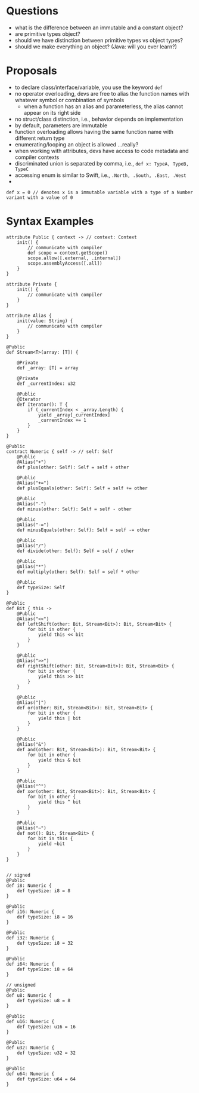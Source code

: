
# Questions
- what is the difference between an immutable and a constant object?
- are primitive types object?
- should we have distinction between primitive types vs object types?
- should we make everything an object? (Java: will you ever learn?)

# Proposals
- to declare class/interface/variable, you use the keyword `def`
- no operator overloading, devs are free to alias the function names with whatever symbol or combination of symbols
    - when a function has an alias and parameterless, the alias cannot appear on its right side
- no struct/class distinction, i.e., behavior depends on implementation
- by default, parameters are immutable
- function overloading allows having the same function name with different return type
- enumerating/looping an object is allowed ...really?
- when working with attributes, devs have access to code metadata and compiler contexts
- discriminated union is separated by comma, i.e., `def x: TypeA, TypeB, TypeC`
- accessing enum is similar to Swift, i.e., `.North, .South, .East, .West`
- 


```
def x = 0 // denotes x is a immutable variable with a type of a Number variant with a value of 0
```
        
# Syntax Examples

```
attribute Public { context -> // context: Context
    init() {
        // communicate with compiler
        def scope = context.getScope()
        scope.allow([.external, .internal])
        scope.assemblyAccess([.all])
    }
}
        
attribute Private {
    init() {
        // communicate with compiler
    }
}
        
attribute Alias {
    init(value: String) {
        // communicate with compiler
    }
}

@Public
def Stream<T>(array: [T]) {

    @Private
    def _array: [T] = array

    @Private
    def _currentIndex: u32

    @Public
    @Iterator
    def Iterator(): T {
        if (_currentIndex < _array.Length) {
            yield _array[_currentIndex]
            _currentIndex += 1
        }
    }
}
        
@Public
contract Numeric { self -> // self: Self
    @Public
    @Alias("+")
    def plus(other: Self): Self = self + other

    @Public
    @Alias("+=")
    def plusEquals(other: Self): Self = self += other
            
    @Public
    @Alias("-")
    def minus(other: Self): Self = self - other

    @Public
    @Alias("-=")
    def minusEquals(other: Self): Self = self -= other

    @Public
    @Alias("/")
    def divide(other: Self): Self = self / other
            
    @Public
    @Alias("*")
    def multiply(other: Self): Self = self * other

    @Public
    def typeSize: Self
}

@Public
def Bit { this ->
    @Public
    @Alias("<<")
    def leftShift(other: Bit, Stream<Bit>): Bit, Stream<Bit> {
        for bit in other {
            yield this << bit
        }
    }
        
    @Public
    @Alias(">>")
    def rightShift(other: Bit, Stream<Bit>): Bit, Stream<Bit> {
        for bit in other {
            yield this >> bit
        }
    }
        
    @Public
    @Alias("|")
    def or(other: Bit, Stream<Bit>): Bit, Stream<Bit> {
        for bit in other {
            yield this | bit
        }
    }
        
    @Public
    @Alias("&")
    def and(other: Bit, Stream<Bit>): Bit, Stream<Bit> {
        for bit in other {
            yield this & bit
        }
    }
        
    @Public
    @Alias("^")
    def xor(other: Bit, Stream<Bit>): Bit, Stream<Bit> {
        for bit in other {
            yield this ^ bit
        }
    }
        
    @Public
    @Alias("~")
    def not(): Bit, Stream<Bit> {
        for bit in this {
            yield ~bit
        }
    }
}


// signed
@Public
def i8: Numeric {
    def typeSize: i8 = 8
}

@Public
def i16: Numeric {
    def typeSize: i8 = 16
}

@Public
def i32: Numeric {
    def typeSize: i8 = 32
}
        
@Public
def i64: Numeric {
    def typeSize: i8 = 64
}

// unsigned
@Public
def u8: Numeric {
    def typeSize: u8 = 8
}
        
@Public
def u16: Numeric {
    def typeSize: u16 = 16
}
        
@Public
def u32: Numeric {
    def typeSize: u32 = 32
}
        
@Public
def u64: Numeric {
    def typeSize: u64 = 64
}
```
